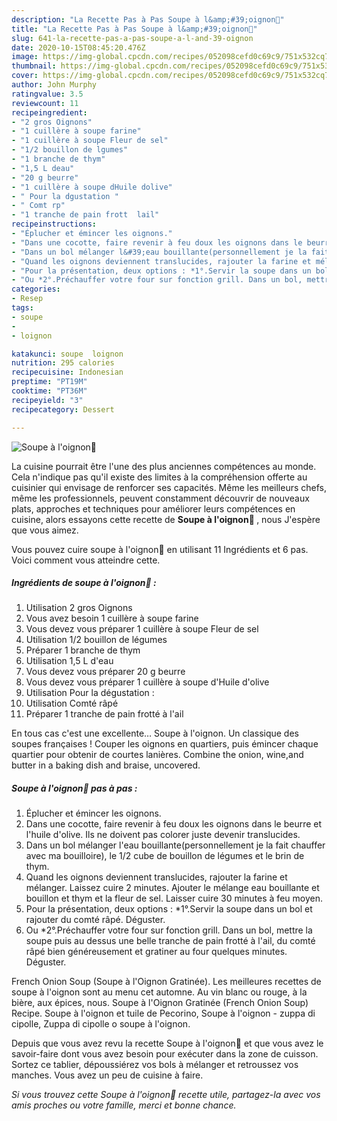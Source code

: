 ```yaml
---
description: "La Recette Pas à Pas Soupe à l&amp;#39;oignon🍵"
title: "La Recette Pas à Pas Soupe à l&amp;#39;oignon🍵"
slug: 641-la-recette-pas-a-pas-soupe-a-l-and-39-oignon
date: 2020-10-15T08:45:20.476Z
image: https://img-global.cpcdn.com/recipes/052098cefd0c69c9/751x532cq70/soupe-a-loignon🍵-photo-principale-de-la-recette.jpg
thumbnail: https://img-global.cpcdn.com/recipes/052098cefd0c69c9/751x532cq70/soupe-a-loignon🍵-photo-principale-de-la-recette.jpg
cover: https://img-global.cpcdn.com/recipes/052098cefd0c69c9/751x532cq70/soupe-a-loignon🍵-photo-principale-de-la-recette.jpg
author: John Murphy
ratingvalue: 3.5
reviewcount: 11
recipeingredient:
- "2 gros Oignons"
- "1 cuillère à soupe farine"
- "1 cuillère à soupe Fleur de sel"
- "1/2 bouillon de lgumes"
- "1 branche de thym"
- "1,5 L deau"
- "20 g beurre"
- "1 cuillère à soupe dHuile dolive"
- " Pour la dgustation "
- " Comt rp"
- "1 tranche de pain frott  lail"
recipeinstructions:
- "Éplucher et émincer les oignons."
- "Dans une cocotte, faire revenir à feu doux les oignons dans le beurre et l&#39;huile d&#39;olive. Ils ne doivent pas colorer juste devenir translucides."
- "Dans un bol mélanger l&#39;eau bouillante(personnellement je la fait chauffer avec ma bouilloire), le 1/2 cube de bouillon de légumes et le brin de thym."
- "Quand les oignons deviennent translucides, rajouter la farine et mélanger. Laissez cuire 2 minutes. Ajouter le mélange eau bouillante et bouillon et thym et la fleur de sel. Laisser cuire 30 minutes à feu moyen."
- "Pour la présentation, deux options : *1°.Servir la soupe dans un bol et rajouter du comté râpé. Déguster."
- "Ou *2°.Préchauffer votre four sur fonction grill. Dans un bol, mettre la soupe puis au dessus une belle tranche de pain frotté à l&#39;ail, du comté râpé bien généreusement et gratiner au four quelques minutes. Déguster."
categories:
- Resep
tags:
- soupe
- 
- loignon

katakunci: soupe  loignon 
nutrition: 295 calories
recipecuisine: Indonesian
preptime: "PT19M"
cooktime: "PT36M"
recipeyield: "3"
recipecategory: Dessert

---
```



![Soupe à l&#39;oignon🍵](https://img-global.cpcdn.com/recipes/052098cefd0c69c9/751x532cq70/soupe-a-loignon🍵-photo-principale-de-la-recette.jpg)

La cuisine pourrait être l'une des plus anciennes compétences au monde. Cela n'indique pas qu'il existe des limites à la compréhension offerte au cuisinier qui envisage de renforcer ses capacités. Même les meilleurs chefs, même les professionnels, peuvent constamment découvrir de nouveaux plats, approches et techniques pour améliorer leurs compétences en cuisine, alors essayons cette recette de <strong> Soupe à l&#39;oignon🍵 </strong>, nous J'espère que vous aimez.

<!--inarticleads1-->

Vous pouvez cuire soupe à l&#39;oignon🍵 en utilisant 11 Ingrédients et 6 pas. Voici comment vous atteindre cette.

##### Ingrédients de soupe à l&#39;oignon🍵 :

1. Utilisation 2 gros Oignons
1. Vous avez besoin 1 cuillère à soupe farine
1. Vous devez vous préparer 1 cuillère à soupe Fleur de sel
1. Utilisation 1/2 bouillon de légumes
1. Préparer 1 branche de thym
1. Utilisation 1,5 L d&#39;eau
1. Vous devez vous préparer 20 g beurre
1. Vous devez vous préparer 1 cuillère à soupe d&#39;Huile d&#39;olive
1. Utilisation  Pour la dégustation :
1. Utilisation  Comté râpé
1. Préparer 1 tranche de pain frotté à l&#39;ail


En tous cas c&#39;est une excellente… Soupe à l&#39;oignon. Un classique des soupes françaises ! Couper les oignons en quartiers, puis émincer chaque quartier pour obtenir de courtes lanières. Combine the onion, wine,and butter in a baking dish and braise, uncovered. 

<!--inarticleads2-->

##### Soupe à l&#39;oignon🍵 pas à pas :

1. Éplucher et émincer les oignons.
1. Dans une cocotte, faire revenir à feu doux les oignons dans le beurre et l&#39;huile d&#39;olive. Ils ne doivent pas colorer juste devenir translucides.
1. Dans un bol mélanger l&#39;eau bouillante(personnellement je la fait chauffer avec ma bouilloire), le 1/2 cube de bouillon de légumes et le brin de thym.
1. Quand les oignons deviennent translucides, rajouter la farine et mélanger. Laissez cuire 2 minutes. Ajouter le mélange eau bouillante et bouillon et thym et la fleur de sel. Laisser cuire 30 minutes à feu moyen.
1. Pour la présentation, deux options : *1°.Servir la soupe dans un bol et rajouter du comté râpé. Déguster.
1. Ou *2°.Préchauffer votre four sur fonction grill. Dans un bol, mettre la soupe puis au dessus une belle tranche de pain frotté à l&#39;ail, du comté râpé bien généreusement et gratiner au four quelques minutes. Déguster.


French Onion Soup (Soupe à l&#39;Oignon Gratinée). Les meilleures recettes de soupe à l&#39;oignon sont au menu cet automne. Au vin blanc ou rouge, à la bière, aux épices, nous. Soupe à l&#39;Oignon Gratinée (French Onion Soup) Recipe. Soupe à l&#39;oignon et tuile de Pecorino, Soupe à l&#39;oignon - zuppa di cipolle, Zuppa di cipolle o soupe à l&#39;oignon. 

<!--inarticleads1-->

<p>
Depuis que vous avez revu la recette Soupe à l&#39;oignon🍵 et que vous avez le savoir-faire dont vous avez besoin pour exécuter dans la zone de cuisson. Sortez ce tablier, dépoussiérez vos bols à mélanger et retroussez vos manches. Vous avez un peu de cuisine à faire.
</p>

<p>
<i>Si vous trouvez cette Soupe à l&#39;oignon🍵 recette utile, partagez-la avec vos amis proches ou votre famille, merci et bonne chance.</i>
</p>
